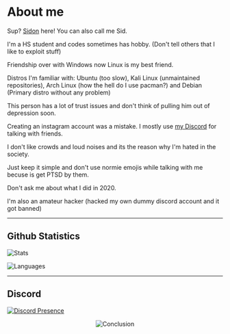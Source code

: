 # About me

Sup? [Sidon](https://www.youtube.com/watch?v=dQw4w9WgXcQ) here! You can also call me Sid.

I'm a HS student and codes sometimes has hobby. (Don't tell others that I like to exploit stuff) 

Friendship over with Windows now Linux is my best friend. 

Distros I'm familiar with:
Ubuntu (too slow),
Kali Linux (unmaintained repositories), 
Arch Linux (how the hell do I use pacman?) and
Debian (Primary distro without any problem)

This person has a lot of trust issues and don't think of pulling him out of depression soon. 

Creating an instagram account was a mistake. I mostly use [my Discord](https://discord.com/users/728604179186188368) for talking with friends. 

I don't like crowds and loud noises and its the reason why I'm hated in the society. 

Just keep it simple and don't use normie emojis while talking with me becuse is get PTSD by them.

Don't ask me about what I did in 2020.

I'm also an amateur hacker (hacked my own dummy discord account and it got banned)

---

## Github Statistics

![Stats](https://github-readme-stats.vercel.app/api?username=SidonTheTroll&theme=merko&show_icons=true)

![Languages](https://github-readme-stats.vercel.app/api/top-langs/?username=SidonTheTroll&theme=gruvbox)

---

## Discord

[![Discord Presence](https://lanyard.cnrad.dev/api/728604179186188368)](https://discord.com/users/728604179186188368)

<p style="text-align:center;"><img src="https://imgur.com/Cl3hHvw.gif" alt="Conclusion"></p>
